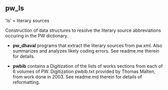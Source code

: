 ## pw_ls 

'ls' = literary sources

Construction of data structures to resolve the literary source abbreviations
occuring in the PW dictionary.

* **pw_dhaval** programs that extract the literary sources from pw.xml.  Also
   summarizes and analyzes likely coding errors.  See readme.me therein for
   details.

* **pwbib**  contains a Digitization of the lists of works sections from
  each of 6 volumes of PW.  Digitization pwbib.txt provided by Thomas Malten, 
  from work done in 2003. See readme.md therein for details of reformatting.


